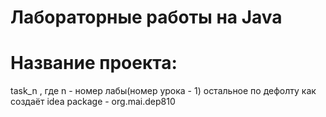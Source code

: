 # Лабораторные работы на Java

# Название проекта:
task_n , где n - номер лабы(номер урока - 1)
остальное по дефолту как создаёт idea 
package - org.mai.dep810
